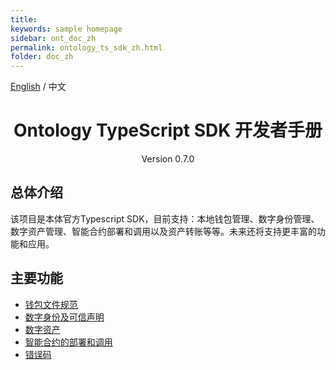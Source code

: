 ```yaml
---
title: 
keywords: sample homepage
sidebar: ont_doc_zh
permalink: ontology_ts_sdk_zh.html
folder: doc_zh
---
```




[English](./ontology_ts_sdk_en.html) / 中文

<h1 align="center">Ontology TypeScript SDK 开发者手册</h1>
<p align="center" class="version">Version 0.7.0 </p>

## 总体介绍

该项目是本体官方Typescript SDK，目前支持：本地钱包管理、数字身份管理、数字资产管理、智能合约部署和调用以及资产转账等等。未来还将支持更丰富的功能和应用。


## 主要功能


- [钱包文件规范](./ontology_wallet_file_specification_zh.html)
- [数字身份及可信声明](./ontology_ts_sdk_identity_claim_zh.html)
- [数字资产](./ontology_ts_sdk_asset_zh.html)
- [智能合约的部署和调用](./ontology_ts_sdk_smartcontract_zh.html)
- [错误码](./ontology_ts_sdk_error_code_zh.html)

